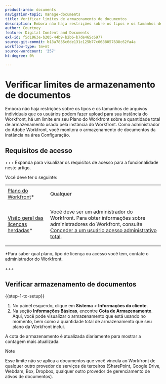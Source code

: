 ```yaml
---
product-area: documents
navigation-topic: manage-documents
title: Verificar limites de armazenamento de documentos
description: Embora não haja restrições sobre os tipos e os tamanhos de arquivos individuais que os usuários podem fazer upload para sua instância do Workfront, há um limite em seu Plano do Workfront sobre a quantidade total de armazenamento usado pela instância do Workfront. Como administrador do Adobe Workfront, você monitora o armazenamento de documentos da instância na área Configuração.
author: Courtney
feature: Digital Content and Documents
exl-id: f5d1963e-b205-44b9-b2b6-b7de465c6977
source-git-commit: b18a7835c6de131c125b77c6688057638c62fa4a
workflow-type: tm+mt
source-wordcount: '257'
ht-degree: 0%

---
```


# Verificar limites de armazenamento de documentos

Embora não haja restrições sobre os tipos e os tamanhos de arquivos individuais que os usuários podem fazer upload para sua instância do Workfront, há um limite em seu Plano do Workfront sobre a quantidade total de armazenamento usado pela instância do Workfront. Como administrador do Adobe Workfront, você monitora o armazenamento de documentos da instância na área Configuração.

## Requisitos de acesso

+++ Expanda para visualizar os requisitos de acesso para a funcionalidade neste artigo.

Você deve ter o seguinte:

<table style="table-layout:auto"> 
 <col> 
 <col> 
 <tbody> 
  <tr data-mc-conditions=""> 
   <td role="rowheader"><a href="https://business.adobe.com/products/workfront/pricing.html" target="_blank">Plano do Workfront</a>*</td> 
   <td> <p>Qualquer</p> </td> 
  </tr> 
  <tr> 
   <td role="rowheader"><a href="../../administration-and-setup/add-users/access-levels-and-object-permissions/wf-licenses.md" class="MCXref xref">Visão geral das licenças herdadas</a>*</td> 
   <td> <p>Você deve ser um administrador do Workfront. Para obter informações sobre administradores do Workfront, consulte <a href="../../administration-and-setup/add-users/configure-and-grant-access/grant-a-user-full-administrative-access.md" class="MCXref xref">Conceder a um usuário acesso administrativo total</a>.</p> </td> 
  </tr> 
 </tbody> 
</table>

&#42;Para saber qual plano, tipo de licença ou acesso você tem, contate o administrador do Workfront.

+++

## Verificar armazenamento de documentos

{{step-1-to-setup}}

1. No painel esquerdo, clique em **Sistema** > **Informações do cliente**.
1. Na seção **Informações Básicas**, encontre **Cota de Armazenamento**. Aqui, você pode visualizar o armazenamento que está usando no momento, bem como a quantidade total de armazenamento que seu plano da Workfront inclui.

A cota de armazenamento é atualizada diariamente para mostrar a contagem mais atualizada.

>[!NOTE]
>
>Esse limite não se aplica a documentos que você vincula ao Workfront de qualquer outro provedor de serviços de terceiros (SharePoint, Google Drive, Webdam, Box, Dropbox, qualquer outro provedor de gerenciamento de ativos de documentos).
